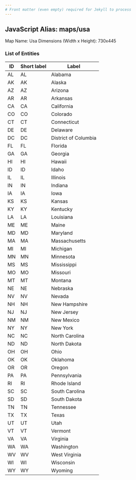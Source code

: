 ```yaml
---
# Front matter (even empty) required for Jekyll to process
---
```


## JavaScript Alias: maps/usa

Map Name: Usa
Dimensions (Width x Height): 730x445





### List of Entities

ID | Short label | Label
---|---|---|
AL|AL|Alabama
AK|AK|Alaska
AZ|AZ|Arizona
AR|AR|Arkansas
CA|CA|California
CO|CO|Colorado
CT|CT|Connecticut
DE|DE|Delaware
DC|DC|District of Columbia
FL|FL|Florida
GA|GA|Georgia
HI|HI|Hawaii
ID|ID|Idaho
IL|IL|Illinois
IN|IN|Indiana
IA|IA|Iowa
KS|KS|Kansas
KY|KY|Kentucky
LA|LA|Louisiana
ME|ME|Maine
MD|MD|Maryland
MA|MA|Massachusetts
MI|MI|Michigan
MN|MN|Minnesota
MS|MS|Mississippi
MO|MO|Missouri
MT|MT|Montana
NE|NE|Nebraska
NV|NV|Nevada
NH|NH|New Hampshire
NJ|NJ|New Jersey
NM|NM|New Mexico
NY|NY|New York
NC|NC|North Carolina
ND|ND|North Dakota
OH|OH|Ohio
OK|OK|Oklahoma
OR|OR|Oregon
PA|PA|Pennsylvania
RI|RI|Rhode Island
SC|SC|South Carolina
SD|SD|South Dakota
TN|TN|Tennessee
TX|TX|Texas
UT|UT|Utah
VT|VT|Vermont
VA|VA|Virginia
WA|WA|Washington
WV|WV|West Virginia
WI|WI|Wisconsin
WY|WY|Wyoming

